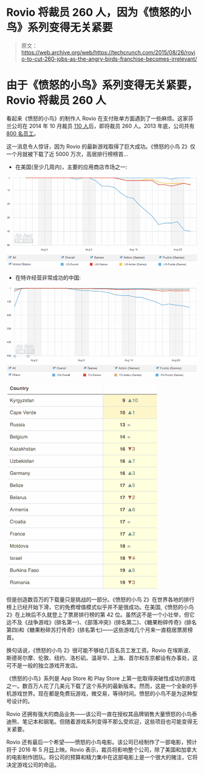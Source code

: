 # Rovio 将裁员 260 人，因为《愤怒的小鸟》系列变得无关紧要

> 原文：<https://web.archive.org/web/https://techcrunch.com/2015/08/26/rovio-to-cut-260-jobs-as-the-angry-birds-franchise-becomes-irrelevant/>

# 由于《愤怒的小鸟》系列变得无关紧要，Rovio 将裁员 260 人

看起来《愤怒的小鸟》的制作人 Rovio 在支付账单方面遇到了一些麻烦。这家芬兰公司在 2014 年 10 月裁员 [110 人](https://web.archive.org/web/20230308041215/http://www.rovio.com/en/news/press-releases/587/rovio-employee-negotiations-concluded/2014)后，即将裁员 260 人。2013 年底，公司共有 [800 名员工](https://web.archive.org/web/20230308041215/http://www.rovio.com/en/news/press-releases/495/rovio-entertainment-reports-2013-financial-results)。

这一消息令人惊讶，因为 Rovio 的最新游戏取得了巨大成功。《愤怒的小鸟 2》仅一个月就被下载了近 5000 万次，高居排行榜榜首…

*   在美国(至少几周内)，主要的应用商店市场之一:

![Screen Shot 2015-08-26 at 13.10.44](img/2a5685b91e4468f6cabe22dd71e52d74.png)

*   在特许经营非常成功的中国:

![Screen Shot 2015-08-26 at 12.55.13](img/69100281335a3ff663b5350eb572b774.png)

![Screen Shot 2015-08-26 at 13.13.50](img/0eda16a1a1cb3526ee9945a8e972170a.png)

但是创造数百万的下载量只是挑战的一部分。《愤怒的小鸟 2》在世界各地的排行榜上已经开始下滑，它的免费增值模式似乎并不是很成功。在美国,《愤怒的小鸟 2》在上映后不久就登上了票房排行榜的第 42 位。虽然这不是一个小壮举，但它远不及《战争游戏》(排名第一)、《部落冲突》(排名第二)、《糖果粉碎传奇》(排名第四)和《糖果粉碎苏打传奇》(排名第七)——这些游戏几个月来一直稳居票房榜首。

换句话说，《愤怒的小鸟 2》很可能不够给几百名员工发工资。Rovio 在埃斯波、斯德哥尔摩、伦敦、纽约、洛杉矶、温哥华、上海、首尔和东京都设有办事处，这可不是一般的独立游戏开发店。

《愤怒的小鸟》系列是 App Store 和 Play Store 上第一批取得突破性成功的游戏之一。数百万人花了几美元下载了这个系列的最新版本。然而，这是一个全新的手机游戏世界。现在都是免费玩游戏，微交易，等待时间。愤怒的小鸟不是为这种型号设计的。

Rovio 还拥有强大的商品业务——该公司一直在授权其品牌销售大量愤怒的小鸟泰迪熊、笔记本和钢笔。但随着游戏系列变得不那么受欢迎，这些项目也可能变得无关紧要。

Rovio 还有最后一个希望——愤怒的小鸟电影。该公司已经制作了一部电影，预计将于 2016 年 5 月[日](https://web.archive.org/web/20230308041215/http://www.imdb.com/title/tt1985949/)上映。Rovio 表示，裁员将影响整个公司，除了美国和加拿大的电影制作团队。将公司的预算和精力集中在这部电影上是一个很大的赌注，它将决定游戏公司的命运。